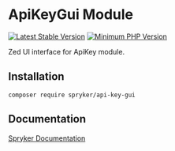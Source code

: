 # ApiKeyGui Module
[![Latest Stable Version](https://poser.pugx.org/spryker/api-key-gui/v/stable.svg)](https://packagist.org/packages/spryker/api-key-gui)
[![Minimum PHP Version](https://img.shields.io/badge/php-%3E%3D%208.3-8892BF.svg)](https://php.net/)

Zed UI interface for ApiKey module.

## Installation

```
composer require spryker/api-key-gui
```

## Documentation

[Spryker Documentation](https://docs.spryker.com)
